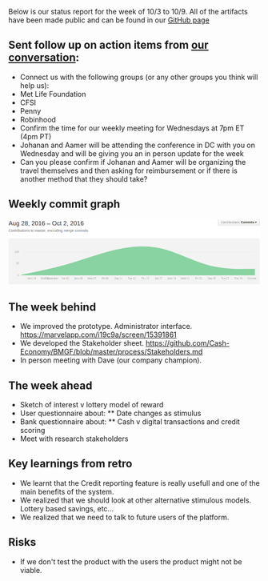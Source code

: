 Below is our status report for the week of 10/3 to 10/9. All of the artifacts have been made public and can be found in our [GitHub page](https://github.com/Cash-Economy/BMGF)

## Sent follow up on action items from [our conversation](https://github.com/Cash-Economy/BMGF/blob/master/research/External%20meeting%20log.md):

* Connect us with the following groups (or any other groups you think will help us):
 * Met Life Foundation
 * CFSI
 * Penny
 * Robinhood
* Confirm the time for our weekly meeting for Wednesdays at 7pm ET (4pm PT)
* Johanan and Aamer will be attending the conference in DC with you on Wednesday and will be giving you an in person update for the week
* Can you please confirm if Johanan and Aamer will be organizing the travel themselves and then asking for reimbursement or if there is another method that they should take?

## Weekly commit graph

![Commit graph 2](https://github.com/Cash-Economy/BMGF/blob/master/Artifacts/misc/Weekly%20commit.png)


## The week behind

* We improved the prototype. Administrator interface. https://marvelapp.com/i19c9a/screen/15391861
* We developed the Stakeholder sheet. https://github.com/Cash-Economy/BMGF/blob/master/process/Stakeholders.md
* In person meeting with Dave (our company champion).

## The week ahead

* Sketch of interest v lottery model of reward
* User questionnaire about:
 ** Date changes as stimulus
* Bank questionnaire about:
 ** Cash v digital transactions and credit scoring
* Meet with research stakeholders

## Key learnings from retro

* We learnt that the Credit reporting feature is really usefull and one of the main benefits of the system.
* We realized that we should look at other alternative stimulous models. Lottery based savings, etc...
* We realized that we need to talk to future users of the platform.

## Risks

* If we don't test the product with the users the product might not be viable.
